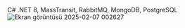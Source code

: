 C# .NET 8, MassTransit, RabbitMQ, MongoDB, PostgreSQL
![Ekran görüntüsü 2025-02-07 002627](https://github.com/user-attachments/assets/c00f13fc-08a5-4079-b5a2-95ca5b1f3682)
